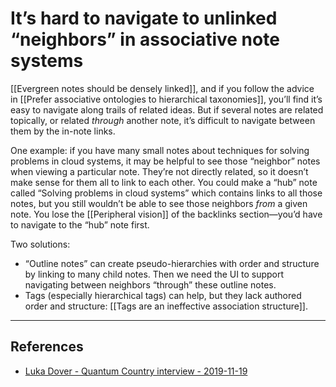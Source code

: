 # It’s hard to navigate to unlinked “neighbors” in associative note systems

[[Evergreen notes should be densely linked]], and if you follow the advice in [[Prefer associative ontologies to hierarchical taxonomies]], you’ll find it’s easy to navigate along trails of related ideas. But if several notes are related topically, or related _through_ another note, it’s difficult to navigate between them by the in-note links.

One example: if you have many small notes about techniques for solving problems in cloud systems, it may be helpful to see those “neighbor” notes when viewing a particular note. They’re not directly related, so it doesn’t make sense for them all to link to each other. You could make a “hub” note called “Solving problems in cloud systems” which contains links to all those notes, but you still wouldn’t be able to see those neighbors _from_ a given note. You lose the [[Peripheral vision]] of the backlinks section—you’d have to navigate to the “hub” note first.

Two solutions:

- “Outline notes” can create pseudo-hierarchies with order and structure by linking to many child notes. Then we need the UI to support navigating between neighbors “through” these outline notes.
- Tags (especially hierarchical tags) can help, but they lack authored order and structure: [[Tags are an ineffective association structure]].

---

## References

- [Luka Dover - Quantum Country interview - 2019-11-19](https://notes.andymatuschak.org/z7yd2pijFR2BRL7d1mqe3d1)
